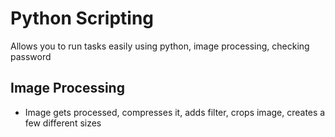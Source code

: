 # Python Scripting

Allows you to run tasks easily using python, image processing, checking password

## Image Processing

- Image gets processed, compresses it, adds filter, crops image, creates a few different sizes
